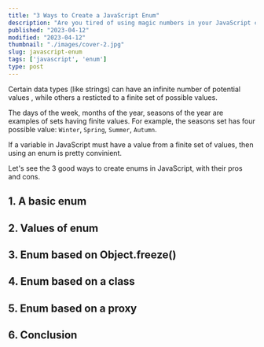```yaml
---
title: "3 Ways to Create a JavaScript Enum"
description: "Are you tired of using magic numbers in your JavaScript code? An enum can help! Choose from the 3 possible way to create an enum."
published: "2023-04-12"
modified: "2023-04-12"
thumbnail: "./images/cover-2.jpg"
slug: javascript-enum
tags: ['javascript', 'enum']
type: post
---
```


Certain data types (like strings) can have an infinite number of potential values , while others a resticted to a finite set of possible values.  

The days of the week, months of the year, seasons of the year are examples of sets having finite values. For example, the seasons set has four possible value: `Winter`, `Spring`, `Summer`, `Autumn`.  

If a variable in JavaScript must have a value from a finite set of values, then using an enum is pretty convinient. 

Let's see the 3 good ways to create enums in JavaScript, with their pros and cons.    

## 1. A basic enum



## 2. Values of enum

## 3. Enum based on Object.freeze()

## 4. Enum based on a class

## 5. Enum based on a proxy

## 6. Conclusion

